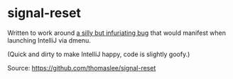 signal-reset
============

Written to work around
[a silly but infuriating bug](https://youtrack.jetbrains.com/issue/IDEA-157989)
that would manifest when launching IntelliJ via dmenu.

(Quick and dirty to make IntelliJ happy, code is slightly goofy.)

Source: https://github.com/thomaslee/signal-reset